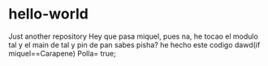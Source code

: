 # hello-world
Just another repository
Hey que pasa miquel, pues na, he tocao el modulo tal y el main de tal y pin de pan
sabes pisha? he hecho este codigo
dawd(if miquel==Carapene) Polla= true;
